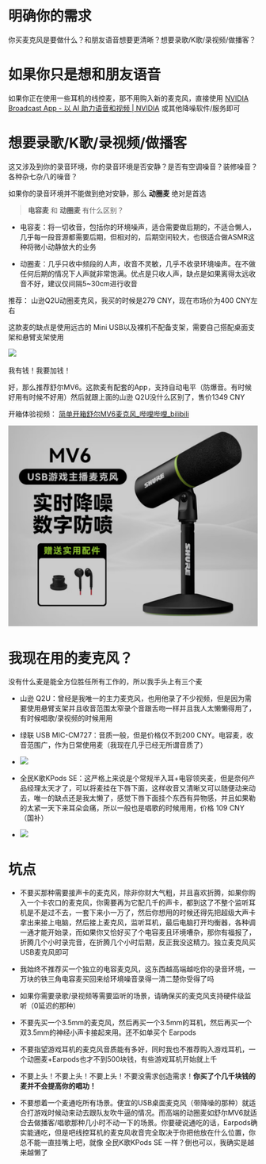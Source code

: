 
# 明确你的需求

你买麦克风是要做什么？和朋友语音想要更清晰？想要录歌/K歌/录视频/做播客？

# 如果你只是想和朋友语音

如果你正在使用一些耳机的线控麦，那不用购入新的麦克风，直接使用 [NVIDIA Broadcast App - 以 AI 助力语音和视频 | NVIDIA](https://www.nvidia.cn/geforce/broadcasting/broadcast-app/) 或其他降噪软件/服务即可

# 想要录歌/K歌/录视频/做播客

这又涉及到你的录音环境，你的录音环境是否安静？是否有空调噪音？装修噪音？各种杂七杂八的噪音？

如果你的录音环境并不能做到绝对安静，那么 **动圈麦** 绝对是首选

> **电容麦** 和 **动圈麦** 有什么区别？

- 电容麦：将一切收音，包括你的环境噪声，适合需要做后期的，不适合懒人，几乎每一段音源都需要后期，但相对的，后期空间较大，也很适合做ASMR这种将微小动静放大的业务

- 动圈麦：几乎只收中频段的人声，收音不灵敏，几乎不收录环境噪声。在不做任何后期的情况下人声就非常饱满。优点是只收人声，缺点是如果离得太远收音不好，建议仅间隔5~30cm进行收音

推荐： 山逊Q2U动圈麦克风，我买的时候是279 CNY，现在市场价为400 CNY左右

这款麦的缺点是使用远古的 Mini USB以及裸机不配备支架，需要自己搭配桌面支架和悬臂支架使用

![](../assets/images/2025-09-02-10-54-48-IMG20250902105434.jpg)

我有钱！我要加钱！

好，那么推荐舒尔MV6。这款麦有配套的App，支持自动电平（防爆音。有时候好用有时候不好用）然后就跟上面的山逊 Q2U没什么区别了，售价1349 CNY

开箱体验视频： [简单开箱舒尔MV6麦克风_哔哩哔哩_bilibili](https://www.bilibili.com/video/BV1JoJqzBEyA)

![](../assets/images/2025-09-02-11-00-14-Screenshot_2025-09-02-10-59-56-76_4fbb30eb7b71661.jpg)

# 我现在用的麦克风？

没有什么麦是能全方位胜任所有工作的，所以我手头上有三个麦

- 山逊 Q2U：曾经是我唯一的主力麦克风，也用他录了不少视频，但是因为需要使用悬臂支架并且收音范围太窄录个音跟舌吻一样并且我人太懒懒得用了，有时候唱歌/录视频的时候用用

- 绿联 USB MIC-CM727：音质一般，但是价格仅不到200 CNY。电容麦，收音范围广，作为日常使用麦（我现在几乎已经无所谓音质了）

- ![](../assets/images/2025-09-02-11-07-46-IMG20250902110659.jpg)

- 全民K歌KPods SE：这严格上来说是个常规半入耳+电容领夹麦，但是奈何产品经理太天才了，可以将麦挂在下唇下面，这样收音又清晰又可以随便动来动去，唯一的缺点还是我太懒了，感觉下唇下面挂个东西有异物感，并且如果勒的太紧一天下来耳朵会痛，所以一般也是唱歌的时候用用，价格 109 CNY（国补）

- ![](../assets/images/2025-09-02-11-07-54-IMG20250902110730.jpg)

# 坑点

- 不要买那种需要接声卡的麦克风，除非你财大气粗，并且喜欢折腾，如果你购入一个卡农口的麦克风，你需要再为它配几千的声卡，都到这了不整个监听耳机是不是过不去，一套下来小一万了，然后你想用的时候还得先把超级大声卡拿出来接上电脑，然后接上麦克风，监听耳机，最后电脑打开均衡器，各种调一通才能开始录，而如果你又恰好买了个电容麦且环境嘈杂，那你有福报了，折腾几个小时录完音，在折腾几个小时后期，反正我没这精力。独立麦克风买USB麦克风即可

- 我始终不推荐买一个独立的电容麦克风，这东西越高端越吃你的录音环境，一万块的铁三角电容麦买回来给环境噪音录得一清二楚你受得了吗

- 如果你需要录歌/录视频等需要监听的场景，请确保买的麦克风支持硬件级监听（0延迟的那种）

- 不要先买一个3.5mm的麦克风，然后再买一个3.5mm的耳机，然后再买一个双3.5mm的神经小声卡接起来用。还不如单买个 Earpods

- 不要指望游戏耳机的麦克风音质能有多好，同时我也不推荐购入游戏耳机，一个动圈麦+Earpods也才不到500块钱，有些游戏耳机开始就上千

- 不要上头！不要上头！不要上头！不要没需求创造需求！**你买了个几千块钱的麦并不会提高你的唱功！**

- 不要想着一个麦通吃所有场景。便宜的USB桌面麦克风（带降噪的那种）就适合打游戏时候动来动去跟队友吹牛逼的情况。而高端的动圈麦如舒尔MV6就适合去做播客/唱歌那种几小时不动一下的场景。你要硬说通吃的话，Earpods确实能通吃，但是吧线控耳机的麦克风收音完全取决于你把他放在什么位置，你总不能一直挂嘴上吧，就像 全民K歌KPods SE 一样？倒也可以，我确实是越来越懒了
